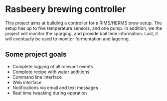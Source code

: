 # Rasbeery brewing controller

This project aims at building a controller for a RIMS/HERMS brew setup. The
setup has up to five temperature sensors, and one pump. In addition, we the
project will monitor the sparging, and provide boil time information. Last, it will eventually be used to monitor fermentation and lagering.

## Some project goals
 * Complete logging of all relevant events
 * Complete recipe with water additions
 * Command line interface
 * Web interface
 * Notifications via email and text messages
 * Real time tweaking during operation


